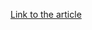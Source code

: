 [Link to the article](https://www.proofpoint.com/us/blog/threat-insight/exploitation-dish-best-served-cold-winter-vivern-uses-known-zimbra-vulnerability)
